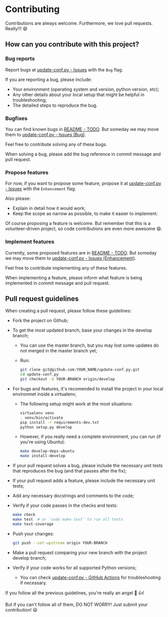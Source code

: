 Contributing
============

Contributions are always welcome. Furthermore, we love pull requests. Really!!! :smile:

How can you contribute with this project?
-----------------------------------------

### Bug reports

Report bugs at [update-conf.py - Issues](https://github.com/rarylson/update-conf.py/issues) with the `Bug` flag.

If you are reporting a bug, please include:

- Your environment (operating system and version, python version, etc);
- Any other details about your local setup that might be helpful in troubleshooting;
- The detailed steps to reproduce the bug.

### Bugfixes

You can find known bugs in [README - TODO](README.md#TODO). But someday we may move them to [update-conf.py - Issues (Bug)](https://github.com/rarylson/update-conf.py/labels/bug).

Feel free to contribute solving any of these bugs.

When solving a bug, please add the bug reference in commit message and pull request.

### Propose features

For now, if you want to propose some feature, propose it at [update-conf.py - Issues](https://github.com/rarylson/update-conf.py/issues) with the `Enhancement` flag.

Also please:

- Explain in detail how it would work;
- Keep the scope as narrow as possible, to make it easier to implement.

Of course proposing a feature is welcome. But remember that this is a volunteer-driven project, so code contributions are even more awesome :smile:.

### Implement features

Currently, some proposed features are in [README - TODO](README.md#TODO). But someday we may move them to [update-conf.py - Issues (Enhancement)](https://github.com/rarylson/update-conf.py/labels/enhancement).

Feel free to contribute implementing any of these features.

When implementing a feature, please inform what feature is being implemented in commit message and pull request.

Pull request guidelines
-----------------------

When creating a pull request, please follow these guidelines:

- Fork the project on Github;
- To get the most updated branch, base your changes in the develop branch;
    - You can use the master branch, but you may lost some updates do not merged in the master branch yet;
    - Run:

      ```sh
      git clone git@github.com:YOUR_NAME/update-conf.py.git
      cd update-conf.py
      git checkout -b YOUR-BRANCH origin/develop
      ```

- For bugs and features, it's recomended to install the project in your local environmet inside a virtualenv;
  - The following setup might work at the most situations:

    ```sh
    virtualenv venv
    . venv/bin/activate
    pip install -r requirements-dev.txt
    python setup.py develop
    ```

  - However, if you really need a complete environment, you can run (if you're using Ubuntu):

    ```sh
    make develop-deps-ubuntu
    make install-develop
    ```

- If your pull request solves a bug, please include the necessary unit tests that reproduces the bug (and that passes after the fix);
- If your pull request adds a feature, please include the necessary unit tests;
- Add any necessary docstrings and comments to the code;
- Verify if your code passes in the checks and tests:

  ```sh
  make check
  make test  # or 'sudo make test' to run all tests
  make test-coverage
  ```

- Push your changes:

  ```sh
  git push --set-upstream origin YOUR-BRANCH
  ```

- Make a pull request comparing your new branch with the project develop branch;
- Verify if your code works for all supported Python versions;
    - You can check [update-conf.py - GitHub Actions](https://github.com/rarylson/update-conf.py/actions/workflows/tests.yml) for troubleshooting if necessary.

If you follow all the previous guidelines, you're really an angel :angel: :+1:!

But if you can't follow all of them, DO NOT WORRY! Just submit your contribution! :smiley:

